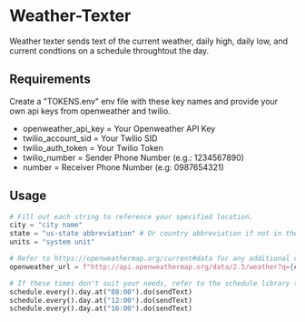 # Weather-Texter
Weather texter sends text of the current weather, daily high, daily low, and current condtions on a schedule throughtout the day.

## Requirements
Create a "TOKENS.env" env file with these key names and provide your own api keys from openweather and twilio.<br>
* openweather_api_key = Your Openweather API Key<br>
* twilio_account_sid = Your Twilio SID<br>
* twilio_auth_token = Your Twilio Token<br>
* twilio_number = Sender Phone Number (e.g.: 1234567890)<br>
* number = Receiver Phone Number (e.g: 0987654321)<br>

## Usage
```python
# Fill out each string to reference your specified location.
city = "city name"
state = "us-state abbreviation" # Or country abbreviation if not in the US (e.g: uk)
units = "system unit"

# Refer to https://openweathermap.org/current#data for any additional changes to make to the request url.
openweather_url = f"http://api.openweathermap.org/data/2.5/weather?q={city},{state}&units={units}&appid={openweather_key}"

# If these times don't suit your needs, refer to the schedule library to make changes for your specific needs
schedule.every().day.at("08:00").do(sendText)
schedule.every().day.at("12:00").do(sendText)
schedule.every().day.at("16:00").do(sendText)
